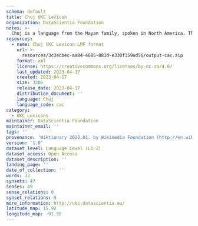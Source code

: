 ```yaml
---
schema: default
title: Chuj UKC Lexicon
organization: DataScientia Foundation
notes: >-
  Chuj is a language from the Mayan family, spoken in North America. The UKC Lexicon of Chuj is represented as a lexico-semantic network. It consists of words, word senses, synsets, as well as sense-level and synset-level relationships.
resources:
  - name: Chuj UKC Lexicon LMF format
    url: >-
      resources/3c34cbec-aa84-4685-881d-e330f359ad56/output-cac.zip
    format: xml
    license: https://creativecommons.org/licenses/by-nc-sa/4.0/
    last_updated: 2023-04-17
    created: 2023-04-17
    size: 3206
    release_date: 2023-04-17
    distribution_document: ''
    language: Chuj
    language_code: cac
category:
  - UKC Lexicons
maintainer: DataScientia Foundation
maintainer_email: ''
tags: ''
provenance: 'Wiktionary 2022.01. by Wikimedia Foundation (http://en.wiktionary.org); CogNet 2.1 by Khuyagbaatar Batsuren, National University of Mongolia (http://cognet.ukc.disi.unitn.it); Native Languages of the Americas 2021.11. by Laura Redish and Orrin Lewis (http://www.native-languages.org); Princeton WordNet 2.1 by Princeton University (https://wordnet.princeton.edu)'
version: '1.0'
dataset_level: Language Level (L1-2)
dataset_access: Open Access
dataset_description: ''
landing_page: ''
date_of_collection: ''
words: 33
synsets: 47
senses: 49
sense_relations: 0
synset_relations: 0
more_information: http://ukc.datascientia.eu/
latitude_map: 15.92
longitude_map: -91.58
---
```


